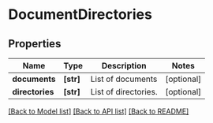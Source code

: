 # DocumentDirectories


## Properties
Name | Type | Description | Notes
------------ | ------------- | ------------- | -------------
**documents** | **[str]** | List of documents | [optional] 
**directories** | **[str]** | List of directories. | [optional] 

[[Back to Model list]](../README.md#documentation-for-models) [[Back to API list]](../README.md#documentation-for-api-endpoints) [[Back to README]](../README.md)


